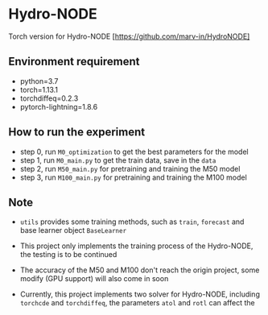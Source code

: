 # Hydro-NODE
Torch version for Hydro-NODE [https://github.com/marv-in/HydroNODE]




## Environment requirement

- python=3.7
- torch=1.13.1
- torchdiffeq=0.2.3
- pytorch-lightning=1.8.6

## How to run the experiment

- step 0, run `M0_optimization` to get the best parameters for the model
- step 1, run `M0_main.py` to get the train data, save in the `data`
- step 2, run `M50_main.py` for pretraining and training the M50 model
- step 3, run `M100_main.py` for pretraining and training the M100 model

## Note

- `utils` provides some training methods, such as `train`, `forecast` and base learner object `BaseLearner`

- This project only implements the training process of the Hydro-NODE, the testing is to be continued

- The accuracy of the M50 and M100 don't reach the origin project, some modify (GPU support) will also come in soon

- Currently, this project implements two solver for Hydro-NODE, including `torchcde` and `torchdiffeq`,
the parameters `atol` and `rotl` can affect the 
  
  
